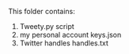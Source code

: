 This folder contains:
1. Tweety.py script
2. my personal account keys.json
3. Twitter handles handles.txt
